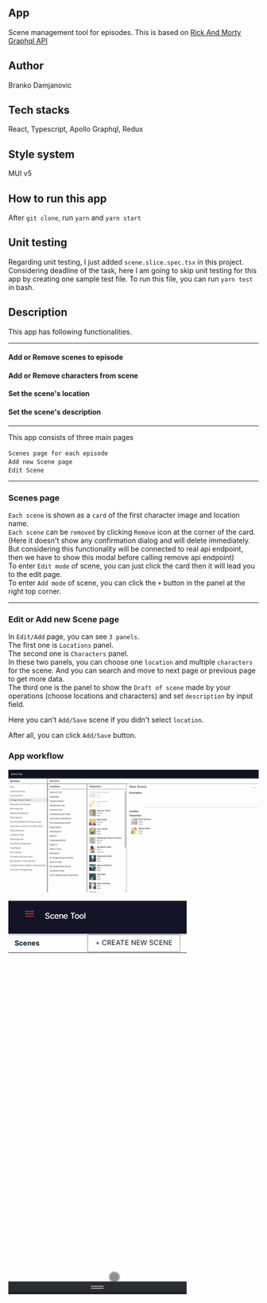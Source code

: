 ## App
Scene management tool for episodes.
This is based on [Rick And Morty Graphql API](https://rickandmortyapi.com/graphql)

## Author
Branko Damjanovic

## Tech stacks
React, Typescript, Apollo Graphql, Redux

## Style system
MUI v5

## How to run this app
After `git clone`, run `yarn` and `yarn start`

## Unit testing
Regarding unit testing, I just added `scene.slice.spec.tsx` in this project. Considering deadline of the task, here I am going to skip unit testing for this app by creating one sample test file.
To run this file, you can run `yarn test` in bash.

## Description
This app has following functionalities.

***
#### Add or Remove scenes to episode
#### Add or Remove characters from scene
#### Set the scene's location
#### Set the scene's description

***
This app consists of three main pages

`Scenes page for each episode` \
`Add new Scene page` \
`Edit Scene`

***

### Scenes page

`Each scene` is shown as a `card` of the first character image and location name. \
`Each scene` can be `removed` by clicking `Remove` icon at the corner of the card. (Here it doesn't show any confirmation dialog and will delete immediately. But considering this functionality will be connected to real api endpoint, then we have to show this modal before calling remove api endpoint) \
To enter `Edit mode` of scene, you can just click the card then it will lead you to the edit page.\
To enter `Add mode` of scene, you can click the `+` button in the panel at the right top corner.

***
### Edit or Add new Scene page

In `Edit/Add` page, you can see `3 panels`.\
The first one is `Locations` panel.\
The second one is `Characters` panel.\
In these two panels, you can choose one `location` and multiple `characters` for the scene.
And you can search and move to next page or previous page to get more data.\
The third one is the panel to show the `Draft of scene` made by your operations (choose locations and characters) and set `description` by input field.

Here you can't `Add/Save` scene if you didn't select `location`.

After all, you can click `Add/Save` button.

### App workflow

![Web](public/web.gif)

![Mobile](public/mobile.gif)
